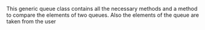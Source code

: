 This generic queue class contains all the necessary methods and a method to compare the elements of two queues.
Also the elements of the queue are taken from the user
